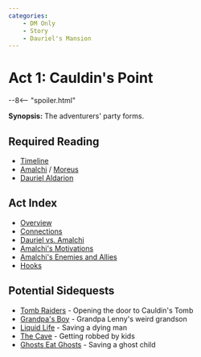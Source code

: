 ```yaml
---
categories:
    - DM Only
    - Story
    - Dauriel's Mansion
---
```

# Act 1: Cauldin's Point

--8<-- "spoiler.html"

**Synopsis:** The adventurers' party forms.

## Required Reading

* [Timeline](../../../../lore/timeline.md)
* [Amalchi](../../../../deities/amalchi.md) / [Moreus](../../npcs/moreus.md)
* [Dauriel Aldarion](../../npcs/dauriel-aldarion.md)

## Act Index

* [Overview](index.md)
* [Connections](connections.md)
* [Dauriel vs. Amalchi](dauriel-vs-amalchi.md)
* [Amalchi's Motivations](amalchis-motivations.md)
* [Amalchi's Enemies and Allies](amalchis-enemies-allies.md)
* [Hooks](adventure-hooks.md)

## Potential Sidequests

* [Tomb Raiders](../../sidequests/tomb-raiders.md) - Opening the door to Cauldin's Tomb
* [Grandpa's Boy](../../sidequests/grandpas-boy.md) - Grandpa Lenny's weird grandson
* [Liquid Life](../../sidequests/liquid-life.md) - Saving a dying man
* [The Cave](../../sidequests/the-cave.md) - Getting robbed by kids
* [Ghosts Eat Ghosts](../../sidequests/ghosts-eat-ghosts.md) - Saving a ghost child
